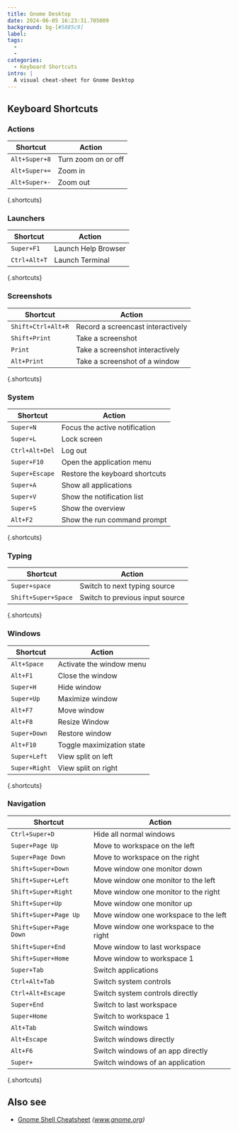 ```yaml
---
title: Gnome Desktop
date: 2024-06-05 16:23:31.705009
background: bg-[#5885c9]
label:
tags:
  -
  -
categories:
  - Keyboard Shortcuts
intro: |
  A visual cheat-sheet for Gnome Desktop
---
```


## Keyboard Shortcuts

### Actions

| Shortcut       | Action              |
| -------------- | ------------------- |
| `Alt+Super+8`  | Turn zoom on or off |
| `Alt+Super+=`  | Zoom in             |
| `Alt+Super+-`  | Zoom out            |

{.shortcuts}

### Launchers

| Shortcut     | Action              |
| ------------ | ------------------- |
| `Super+F1`   | Launch Help Browser |
| `Ctrl+Alt+T` | Launch Terminal     |

{.shortcuts}

### Screenshots

| Shortcut            | Action                            |
| ------------------- | --------------------------------- |
| `Shift+Ctrl+Alt+R`  | Record a screencast interactively |
| `Shift+Print`       | Take a screenshot                 |
| `Print`             | Take a screenshot interactively   |
| `Alt+Print`         | Take a screenshot of a window     |

{.shortcuts}

### System

| Shortcut        | Action                         |
| --------------- | ------------------------------ |
| `Super+N`       | Focus the active notification  |
| `Super+L`       | Lock screen                    |
| `Ctrl+Alt+Del`  | Log out                        |
| `Super+F10`     | Open the application menu      |
| `Super+Escape`  | Restore the keyboard shortcuts |
| `Super+A`       | Show all applications          |
| `Super+V`       | Show the notification list     |
| `Super+S`       | Show the overview              |
| `Alt+F2`        | Show the run command prompt    |

{.shortcuts}

### Typing

| Shortcut               | Action                          |
| ---------------------- | ------------------------------- |
| `Super+space`          | Switch to next typing source    |
| `Shift+Super+Space`    | Switch to previous input source |

{.shortcuts}

### Windows

| Shortcut       | Action                    |
| -------------- | ------------------------- |
| `Alt+Space`    | Activate the window menu  |
| `Alt+F1`       | Close the window          |
| `Super+H`      | Hide window               |
| `Super+Up`     | Maximize window           |
| `Alt+F7`       | Move window               |
| `Alt+F8`       | Resize Window             |
| `Super+Down`   | Restore window            |
| `Alt+F10`      | Toggle maximization state |
| `Super+Left`   | View split on left        |
| `Super+Right`  | View split on right       |

{.shortcuts}

### Navigation

| Shortcut                  | Action                                 |
| ------------------------- | -------------------------------------- |
| `Ctrl+Super+D`            | Hide all normal windows                |
| `Super+Page Up`           | Move to workspace on the left          |
| `Super+Page Down`         | Move to workspace on the right         |
| `Shift+Super+Down`        | Move window one monitor down           |
| `Shift+Super+Left`        | Move window one monitor to the left    |
| `Shift+Super+Right`       | Move window one monitor to the right   |
| `Shift+Super+Up`          | Move window one monitor up             |
| `Shift+Super+Page Up`     | Move window one workspace to the left  |
| `Shift+Super+Page Down`   | Move window one workspace to the right |
| `Shift+Super+End`         | Move window to last workspace          |
| `Shift+Super+Home`        | Move window to workspace 1             |
| `Super+Tab`               | Switch applications                    |
| `Ctrl+Alt+Tab`            | Switch system controls                 |
| `Ctrl+Alt+Escape`         | Switch system controls directly        |
| `Super+End`               | Switch to last workspace               |
| `Super+Home`              | Switch to workspace 1                  |
| `Alt+Tab`                 | Switch windows                         |
| `Alt+Escape`              | Switch windows directly                |
| `Alt+F6`                  | Switch windows of an app directly      |
| `Super+`                  | Switch windows of an application       |

{.shortcuts}


## Also see

- [Gnome Shell Cheatsheet](https://wiki.gnome.org/Projects/GnomeShell/CheatSheet)
  _(www.gnome.org)_
